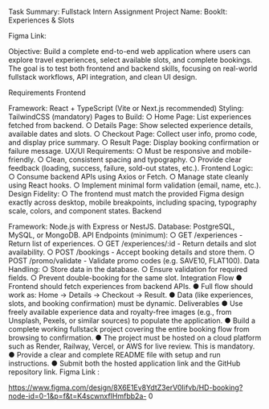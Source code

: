 Task Summary: Fullstack Intern Assignment
Project Name: BookIt: Experiences & Slots

Figma Link:

Objective:
Build a complete end-to-end web application where users can explore travel experiences,
select available slots, and complete bookings. The goal is to test both frontend and backend
skills, focusing on real-world fullstack workflows, API integration, and clean UI design.

Requirements
Frontend

Framework: React + TypeScript (Vite or Next.js recommended)
Styling: TailwindCSS (mandatory)
Pages to Build:
○ Home Page: List experiences fetched from backend.
○ Details Page: Show selected experience details, available dates and slots.
○ Checkout Page: Collect user info, promo code, and display price summary.
○ Result Page: Display booking confirmation or failure message.
UX/UI Requirements:
○ Must be responsive and mobile-friendly.
○ Clean, consistent spacing and typography.
○ Provide clear feedback (loading, success, failure, sold-out states, etc.).
Frontend Logic:
○ Consume backend APIs using Axios or Fetch.
○ Manage state cleanly using React hooks.
○ Implement minimal form validation (email, name, etc.).
Design Fidelity:
○ The frontend must match the provided Figma design exactly across desktop,
mobile breakpoints, including spacing, typography scale, colors, and component
states.
Backend

Framework: Node.js with Express or NestJS.
Database: PostgreSQL, MySQL, or MongoDB.
API Endpoints (minimum):
○ GET /experiences - Return list of experiences.
○ GET /experiences/:id - Return details and slot availability.
○ POST /bookings - Accept booking details and store them.
○ POST /promo/validate - Validate promo codes (e.g. SAVE10, FLAT100).
Data Handling:
○ Store data in the database.
○ Ensure validation for required fields.
○ Prevent double-booking for the same slot.
Integration Flow
● Frontend should fetch experiences from backend APIs.
● Full flow should work as: Home → Details → Checkout → Result.
● Data (like experiences, slots, and booking confirmation) must be dynamic.
Deliverables
● Use freely available experience data and royalty-free images (e.g., from Unsplash,
Pexels, or similar sources) to populate the application.
● Build a complete working fullstack project covering the entire booking flow from browsing
to confirmation.
● The project must be hosted on a cloud platform such as Render, Railway, Vercel, or
AWS for live review. This is mandatory.
● Provide a clear and complete README file with setup and run instructions.
● Submit both the hosted application link and the GitHub repository link.
Figma Link :

https://www.figma.com/design/8X6E1Ev8YdtZ3erV0Iifvb/HD-booking?node-id=0-1&p=f&t=K4scwnxfIHmfbb2a- 0